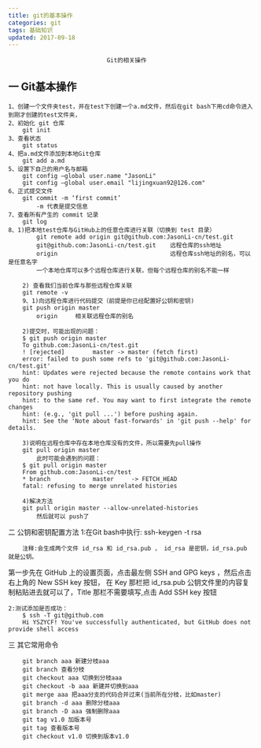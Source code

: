 ```yaml
---
title: git的基本操作
categories: git
tags: 基础知识
updated: 2017-09-18
---					
```


								Git的相关操作
								
					
## 一 Git基本操作 ##
	1、创建一个文件夹test，并在test下创建一个a.md文件，然后在git bash下用cd命令进入到刚才创建的test文件夹，
	2、初始化 git 仓库
		git init
	3、查看状态
		git status
	4、把a.md文件添加到本地Git仓库
		git add a.md
	5、设置下自己的用户名与邮箱
		git config —global user.name "JasonLi"   
		git config —global user.email "lijingxuan92@126.com"  
	6、正式提交文件
		git commit -m ‘first commit’
			-m 代表是提交信息
	7、查看所有产生的 commit 记录
		git log
	8、1)把本地test仓库与GitHub上的任意仓库进行关联（切换到 test 目录）
			git remote add origin git@github.com:JasonLi-cn/test.git 
			git@github.com:JasonLi-cn/test.git    远程仓库的ssh地址
			origin 								  远程仓库ssh地址的别名，可以是任意名字
			一个本地仓库可以多个远程仓库进行关联，但每个远程仓库的别名不能一样
	
		2) 查看我们当前仓库与那些远程仓库关联
		git remote -v
		9、1)向远程仓库进行代码提交（前提是你已经配置好公钥和密钥)
		git push origin master
			origin     相关联远程仓库的别名
   
		2)提交时，可能出现的问题：
		$ git push origin master  
		To github.com:JasonLi-cn/test.git  
		! [rejected]        master -> master (fetch first)  
		error: failed to push some refs to 'git@github.com:JasonLi-cn/test.git'  
		hint: Updates were rejected because the remote contains work that you do  
		hint: not have locally. This is usually caused by another repository pushing  
		hint: to the same ref. You may want to first integrate the remote changes  
		hint: (e.g., 'git pull ...') before pushing again.  
		hint: See the 'Note about fast-forwards' in 'git push --help' for details.
	
		3)说明在远程仓库中存在本地仓库没有的文件，所以需要先pull操作
		git pull origin master 
			此时可能会遇到的问题：
		$ git pull origin master  
		From github.com:JasonLi-cn/test  
		* branch            master     -> FETCH_HEAD  
		fatal: refusing to merge unrelated histories
	
		4)解决方法
		git pull origin master --allow-unrelated-histories  
			然后就可以 push了

二 公钥和密钥配置方法
	1:在Git bash中执行:
			ssh-keygen -t rsa  
		
		注释:会生成两个文件 id_rsa 和 id_rsa.pub ， id_rsa 是密钥，id_rsa.pub 就是公钥。
第一步先在 GitHub 上的设置页面，点击最左侧 SSH and GPG keys ，然后点击右上角的 New SSH key 按钮，
在 Key 那栏把 id_rsa.pub 公钥文件里的内容复制粘贴进去就可以了，Title 那栏不需要填写,点击 Add SSH key 按钮
		
	2:测试添加是否成功：
		$ ssh -T git@github.com  
		Hi YSZYCF! You've successfully authenticated, but GitHub does not provide shell access
		
		
三 其它常用命令
		
		git branch aaa 新建分枝aaa  
		git branch 查看分枝  
		git checkout aaa 切换到分枝aaa  
		git checkout -b aaa 新建并切换到aaa  
		git merge aaa 把aaa分支的代码合并过来(当前所在分枝，比如master)  
		git branch -d aaa 删除分枝aaa  
		git branch -D aaa 强制删除aaa  
		git tag v1.0 加版本号  
		git tag 查看版本号  
		git checkout v1.0 切换到版本v1.0 
	